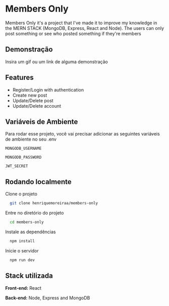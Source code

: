 
# Members Only

Members Only it's a project that I've made it to improve my knowledge in the MERN STACK (MongoDB, Express, React and Node).
The users can only post something or see who posted something if they're members


## Demonstração

Insira um gif ou um link de alguma demonstração


## Features

- Register/Login with authentication
- Create new post
- Update/Delete post
- Update/Delete account


## Variáveis de Ambiente

Para rodar esse projeto, você vai precisar adicionar as seguintes variáveis de ambiente no seu .env

`MONGODB_USERNAME`

`MONGODB_PASSWORD`

`JWT_SECRET`
    
## Rodando localmente

Clone o projeto

```bash
  git clone henriquemoreiraa/members-only
```

Entre no diretório do projeto

```bash
  cd members-only
```

Instale as dependências

```bash
  npm install
```

Inicie o servidor

```bash
  npm run dev
```


## Stack utilizada

**Front-end:** React

**Back-end:** Node, Express and MongoDB

